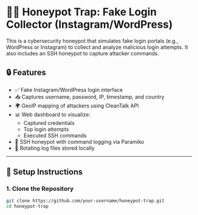 # 🕵️‍♂️ Honeypot Trap: Fake Login Collector (Instagram/WordPress)

This is a cybersecurity honeypot that simulates fake login portals (e.g., WordPress or Instagram) to collect and analyze malicious login attempts. It also includes an SSH honeypot to capture attacker commands.

## 🔒 Features

- ✅ Fake Instagram/WordPress login interface
- 📥 Captures username, password, IP, timestamp, and country
- 🌍 GeoIP mapping of attackers using CleanTalk API
- 📊 Web dashboard to visualize:
  - Captured credentials
  - Top login attempts
  - Executed SSH commands
- 📡 SSH honeypot with command logging via Paramiko
- 📁 Rotating log files stored locally

---

## 🚀 Setup Instructions

### 1. Clone the Repository

```bash
git clone https://github.com/your-username/honeypot-trap.git
cd honeypot-trap
